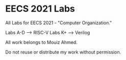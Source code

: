 # EECS 2021 Labs

All Labs for EECS 2021 - "Computer Organization."

Labs A-D --> RISC-V
Labs K+ --> Verilog

All work belongs to Mouiz Ahmed.

Do not reuse or distribute my work without permission.
